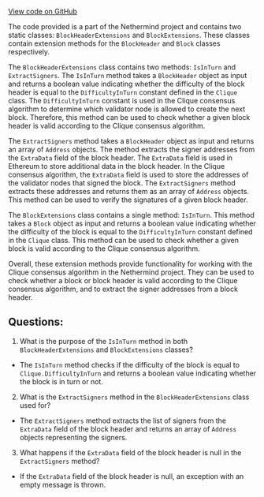 [View code on GitHub](https://github.com/NethermindEth/nethermind/src/Nethermind/Nethermind.Consensus.Clique/BlockHeaderExtensions.cs)

The code provided is a part of the Nethermind project and contains two static classes: `BlockHeaderExtensions` and `BlockExtensions`. These classes contain extension methods for the `BlockHeader` and `Block` classes respectively. 

The `BlockHeaderExtensions` class contains two methods: `IsInTurn` and `ExtractSigners`. The `IsInTurn` method takes a `BlockHeader` object as input and returns a boolean value indicating whether the difficulty of the block header is equal to the `DifficultyInTurn` constant defined in the `Clique` class. The `DifficultyInTurn` constant is used in the Clique consensus algorithm to determine which validator node is allowed to create the next block. Therefore, this method can be used to check whether a given block header is valid according to the Clique consensus algorithm.

The `ExtractSigners` method takes a `BlockHeader` object as input and returns an array of `Address` objects. The method extracts the signer addresses from the `ExtraData` field of the block header. The `ExtraData` field is used in Ethereum to store additional data in the block header. In the Clique consensus algorithm, the `ExtraData` field is used to store the addresses of the validator nodes that signed the block. The `ExtractSigners` method extracts these addresses and returns them as an array of `Address` objects. This method can be used to verify the signatures of a given block header.

The `BlockExtensions` class contains a single method: `IsInTurn`. This method takes a `Block` object as input and returns a boolean value indicating whether the difficulty of the block is equal to the `DifficultyInTurn` constant defined in the `Clique` class. This method can be used to check whether a given block is valid according to the Clique consensus algorithm.

Overall, these extension methods provide functionality for working with the Clique consensus algorithm in the Nethermind project. They can be used to check whether a block or block header is valid according to the Clique consensus algorithm, and to extract the signer addresses from a block header.
## Questions: 
 1. What is the purpose of the `IsInTurn` method in both `BlockHeaderExtensions` and `BlockExtensions` classes?
- The `IsInTurn` method checks if the difficulty of the block is equal to `Clique.DifficultyInTurn` and returns a boolean value indicating whether the block is in turn or not.

2. What is the `ExtractSigners` method in the `BlockHeaderExtensions` class used for?
- The `ExtractSigners` method extracts the list of signers from the `ExtraData` field of the block header and returns an array of `Address` objects representing the signers.

3. What happens if the `ExtraData` field of the block header is null in the `ExtractSigners` method?
- If the `ExtraData` field of the block header is null, an exception with an empty message is thrown.